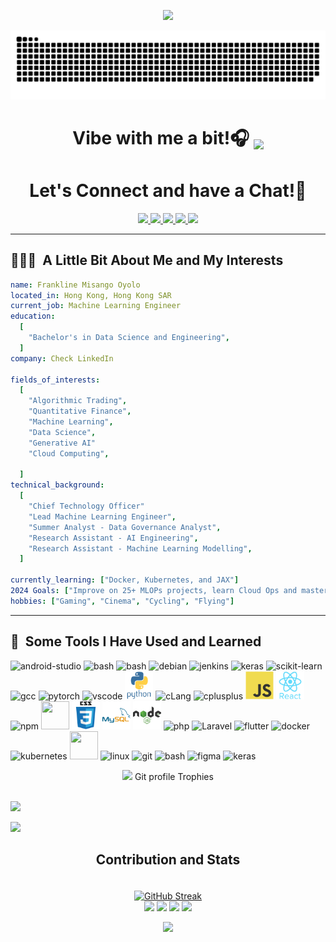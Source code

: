 <p align="center">
  <img src="https://capsule-render.vercel.app/api?text=Howdyy!🕹️&animation=fadeIn&type=waving&color=gradient&height=100"/>
</p>

![Snake animation](https://github.com/FranklineMisango/FranklineMisango/blob/output/github-contribution-grid-snake-dark.svg)

<h1 align="center">
  Vibe with me a bit!🎧
  <a><i style="font-size: 20px" class="bx bx-tada-hover">
                    <img src="https://spotify-github-profile.kittinanx.com/api/view?uid=31ttmzqsihnt274armtmwpzstieu&cover_image=true&theme=novatorem&show_offline=true&background_color=000000&interchange=false&bar_color=53b14f&bar_color_cover=false)](https://github.com/kittinan/spotify-github-profile)" align="middle"></img>
                    </i>
                  </a>
</h1>

<h1 align="center">
  Let's Connect and have a Chat!💬
</h1>

<p align="center">
<a href="https://misango.me/">
  <img height="50" src="https://user-images.githubusercontent.com/46517096/166972883-f5f1d88c-0246-4374-88ac-ded0f2cf0699.png"/>
</a>
<a href="https://www.linkedin.com/in/misango/">
  <img height="50" src="https://user-images.githubusercontent.com/46517096/166973395-19676cd8-f8ec-4abf-83ff-da8243505b82.png"/>
</a>
<a href="https://franklinemisango.medium.com/">
  <img height="50" src="https://user-images.githubusercontent.com/46517096/166973962-d05d145a-b6a0-4643-bd3d-5ac845679367.png"/>
</a>
<a href="https://twitter.com/Frank_Misango">
  <img height="50" src="https://user-images.githubusercontent.com/46517096/166974271-91dfa250-d70b-4cb9-8707-f1bda1b708c3.png"/>
</a>
<a href="https://www.instagram.com/_misango_/">
  <img height="50" src="https://user-images.githubusercontent.com/46517096/166974368-9798f39f-1f46-499c-b14e-81f0a3f83a06.png"/>
</a>
</p>

---

<h2> 👨🏻‍💻 &nbsp;A Little Bit About Me and My Interests</h2>

```yaml
name: Frankline Misango Oyolo
located_in: Hong Kong, Hong Kong SAR
current_job: Machine Learning Engineer
education:
  [
    "Bachelor's in Data Science and Engineering",
  ]
company: Check LinkedIn

fields_of_interests:
  [
    "Algorithmic Trading",
    "Quantitative Finance",
    "Machine Learning",
    "Data Science",
    "Generative AI"
    "Cloud Computing",
  
  ]
technical_background:
  [
    "Chief Technology Officer"
    "Lead Machine Learning Engineer",
    "Summer Analyst - Data Governance Analyst",
    "Research Assistant - AI Engineering",
    "Research Assistant - Machine Learning Modelling",
  ]
  
currently_learning: ["Docker, Kubernetes, and JAX"]
2024 Goals: ["Improve on 25+ MLOPs projects, learn Cloud Ops and master some Data Structures and Algorithms."]
hobbies: ["Gaming", "Cinema", "Cycling", "Flying"]
```
---  
  
<h2> 🚀 &nbsp;Some Tools I Have Used and Learned</h2>
<p align="left">
<img src="https://cdn.jsdelivr.net/gh/devicons/devicon@latest/icons/androidstudio/androidstudio-original.svg" alt="android-studio" width="45" height="45"/>
<img src="https://cdn.jsdelivr.net/gh/devicons/devicon@latest/icons/streamlit/streamlit-original.svg" alt="bash" width="45" height="45"/>
<img src="https://cdn.jsdelivr.net/gh/devicons/devicon@latest/icons/bash/bash-original.svg" alt="bash" width="45" height="45"/>
<img src="https://cdn.jsdelivr.net/gh/devicons/devicon@latest/icons/debian/debian-original.svg" alt="debian" width="45" height="45"/>
<img src="https://cdn.jsdelivr.net/gh/devicons/devicon@latest/icons/jenkins/jenkins-original.svg" alt="jenkins" width="45" height="45"/>
<img src="https://cdn.jsdelivr.net/gh/devicons/devicon@latest/icons/keras/keras-original.svg" alt="keras" width="45" height="45"/>
<img src="https://cdn.jsdelivr.net/gh/devicons/devicon@latest/icons/scikitlearn/scikitlearn-original.svg"  alt="scikit-learn" width="45" height="45"/> 
<img src="https://cdn.jsdelivr.net/gh/devicons/devicon@latest/icons/gcc/gcc-original.svg"  alt="gcc" width="45" height="45"/>
<img src="https://cdn.jsdelivr.net/gh/devicons/devicon@latest/icons/pytorch/pytorch-original.svg" alt="pytorch" width="45" height="45"/>
<img src="https://cdn.jsdelivr.net/gh/devicons/devicon/icons/vscode/vscode-original.svg" alt="vscode" width="45" height="45"/>
<img src="https://raw.githubusercontent.com/devicons/devicon/master/icons/python/python-original-wordmark.svg" alt="python" width="45" height="45"/>
<img src="https://cdn.jsdelivr.net/gh/devicons/devicon/icons/c/c-original.svg" alt="cLang" width="45" height="45"/>
<img src="https://cdn.jsdelivr.net/gh/devicons/devicon/icons/cplusplus/cplusplus-original.svg" alt="cplusplus" width="45" height="45"/>
<img src="https://raw.githubusercontent.com/devicons/devicon/master/icons/javascript/javascript-original.svg" alt="javascript" width="45" height="45" />
<img src="https://raw.githubusercontent.com/devicons/devicon/master/icons/react/react-original-wordmark.svg" alt="react" width="45" height="45" />
<img src="https://cdn.jsdelivr.net/gh/devicons/devicon@latest/icons/npm/npm-original-wordmark.svg" alt="npm" width="45" height="45 />
<img src="https://cdn.jsdelivr.net/gh/devicons/devicon@latest/icons/opencv/opencv-original.svg" alt="opencv" width="45" height="45 />
<img src="https://cdn.jsdelivr.net/gh/devicons/devicon@latest/icons/django/django-plain.svg" alt="django" width="45" height="45 />
<img src="https://cdn.jsdelivr.net/gh/devicons/devicon@latest/icons/kaggle/kaggle-original.svg" alt="kaggle" width="45" height="45 />
<img src="https://cdn.jsdelivr.net/gh/devicons/devicon@latest/icons/kotlin/kotlin-original.svg" alt="kotlin" width="45" height="45 />
<img src="https://cdn.jsdelivr.net/gh/devicons/devicon@latest/icons/latex/latex-original.svg" alt="latex" width="45" height="45/> 
<img src="https://cdn.jsdelivr.net/gh/devicons/devicon@latest/icons/photoshop/photoshop-original.svg" alt="photoshop" width="45" height="45/>
<img src="https://cdn.jsdelivr.net/gh/devicons/devicon@latest/icons/r/r-original.svg" alt="R" width="45" height="45/>
<img src="https://cdn.jsdelivr.net/gh/devicons/devicon@latest/icons/tensorflow/tensorflow-original.svg" alt="tensorflow" width="45" height="45//>
<img src="https://cdn.jsdelivr.net/gh/devicons/devicon@latest/icons/ubuntu/ubuntu-original.svg" alt="ubuntu" width="45" height="45/>
<img src="https://cdn.jsdelivr.net/gh/devicons/devicon/icons/html5/html5-original.svg" alt="html" width="45" height="45"/>
<img src="https://cdn.jsdelivr.net/gh/devicons/devicon@latest/icons/bootstrap/bootstrap-original-wordmark.svg" width="45" height="45" />
<img src="https://raw.githubusercontent.com/devicons/devicon/master/icons/css3/css3-original-wordmark.svg" alt="css3" width="45" height="45" />
<img src="https://raw.githubusercontent.com/devicons/devicon/master/icons/mysql/mysql-original-wordmark.svg" alt="mysql" width="45" height="45" />
<img src="https://raw.githubusercontent.com/devicons/devicon/master/icons/nodejs/nodejs-original-wordmark.svg" alt="nodejs" width="45" height="45" />
<img src="https://cdn.jsdelivr.net/gh/devicons/devicon/icons/php/php-original.svg" alt="php" width="45" height="45"/>
<img src="https://cdn.jsdelivr.net/gh/devicons/devicon/icons/laravel/laravel-original.svg" alt="Laravel" width="45" height="45"/>
<img src="https://cdn.jsdelivr.net/gh/devicons/devicon/icons/flutter/flutter-original.svg" alt="flutter" width="45" height="45"/>
<img src="https://cdn.jsdelivr.net/gh/devicons/devicon/icons/docker/docker-original.svg" alt="docker" width="45" height="45"/>
<img src="https://cdn.jsdelivr.net/gh/devicons/devicon/icons/kubernetes/kubernetes-plain.svg" alt="kubernetes" width="45" height="45"/>
<img src="https://cdn.jsdelivr.net/gh/devicons/devicon/icons/amazonwebservices/amazonwebservices-plain-wordmark.svg" width="45" height="45"/>
<img src="https://cdn.jsdelivr.net/gh/devicons/devicon/icons/linux/linux-original.svg" alt="linux" width="45" height="45"/>       
<img src="https://cdn.jsdelivr.net/gh/devicons/devicon/icons/git/git-original.svg" alt="git" width="45" height="45"/>
<img src="https://cdn.jsdelivr.net/gh/devicons/devicon/icons/bash/bash-original.svg" alt="bash" width="45" height="45"/>
<img src="https://cdn.jsdelivr.net/gh/devicons/devicon/icons/figma/figma-original.svg" alt="figma" width="45" height="45"/> 
<img src="https://cdn.jsdelivr.net/gh/devicons/devicon@latest/icons/stackoverflow/stackoverflow-original-wordmark.svg"  alt="keras" width="45" height="45"/>
</p>

<p align="center"><img src="https://media.giphy.com/media/QaMcXSekUWx7aogAUr/giphy.gif" width="30" />&nbsp;Git profile Trophies</p><br>
<img src="https://github-profile-trophy.vercel.app/?username=FranklineMisango&theme=juicyfresh&no-bg=true" />

<img src="https://user-images.githubusercontent.com/73097560/115834477-dbab4500-a447-11eb-908a-139a6edaec5c.gif"><br/>

 
<div align=center> 
  <h2>Contribution and Stats</h2>
  <div>
    <a href="https://git.io/streak-stats">
      <img src="https://github-readme-streak-stats-seven-azure.vercel.app?user=FranklineMisango&theme=algolia&hide_border=true&short_numbers=true&date_format=j%20M%5B%20Y%5D&mode=daily" alt="GitHub Streak" style="margin-top: 20px;"/>
    </a>
  </div>
  <img src="https://github-profile-summary-cards.vercel.app/api/cards/repos-per-language?username=FranklineMisango&theme=algolia">
  <img src="https://github-profile-summary-cards.vercel.app/api/cards/most-commit-language?username=FranklineMisango&theme=algolia">
  <img src="https://github-profile-summary-cards.vercel.app/api/cards/stats?username=FranklineMisango&theme=algolia">
  <img src="https://github-profile-summary-cards.vercel.app/api/cards/productive-time?username=FranklineMisango&theme=algolia">
</div>

<p align="center">
  <img src="https://capsule-render.vercel.app/api?type=waving&color=gradient&height=100&section=footer"/>
</p>
